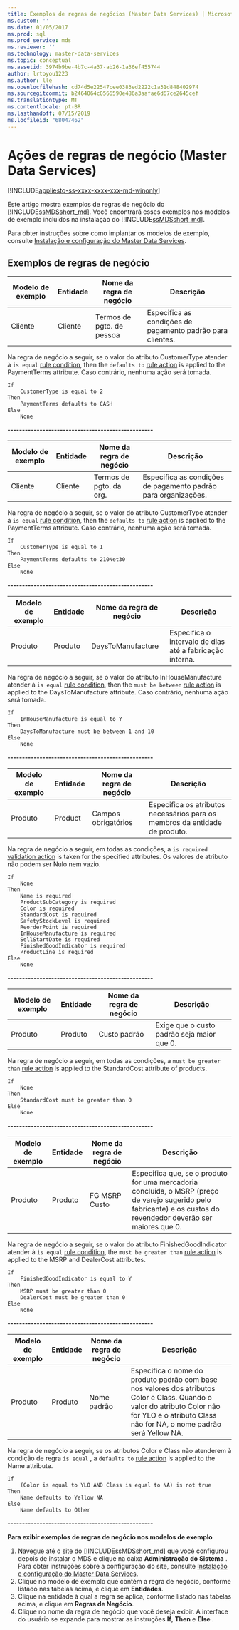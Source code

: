 ```yaml
---
title: Exemplos de regras de negócios (Master Data Services) | Microsoft Docs
ms.custom: ''
ms.date: 01/05/2017
ms.prod: sql
ms.prod_service: mds
ms.reviewer: ''
ms.technology: master-data-services
ms.topic: conceptual
ms.assetid: 3974b9be-4b7c-4a37-ab26-1a36ef455744
author: lrtoyou1223
ms.author: lle
ms.openlocfilehash: cd74d5e22547cee0383ed2222c1a31d848402974
ms.sourcegitcommit: b2464064c0566590e486a3aafae6d67ce2645cef
ms.translationtype: MT
ms.contentlocale: pt-BR
ms.lasthandoff: 07/15/2019
ms.locfileid: "68047462"
---
```

# <a name="business-rule-examples-master-data-services"></a>Ações de regras de negócio (Master Data Services)

[!INCLUDE[appliesto-ss-xxxx-xxxx-xxx-md-winonly](../includes/appliesto-ss-xxxx-xxxx-xxx-md-winonly.md)]

Este artigo mostra exemplos de regras de negócio do [!INCLUDE[ssMDSshort_md](../includes/ssmdsshort-md.md)]. Você encontrará esses exemplos nos modelos de exemplo incluídos na instalação do [!INCLUDE[ssMDSshort_md](../includes/ssmdsshort-md.md)].   
  
Para obter instruções sobre como implantar os modelos de exemplo, consulte [Instalação e configuração do Master Data Services](../master-data-services/master-data-services-installation-and-configuration.md).  
  
  
## <a name="business-rule-examples"></a>Exemplos de regras de negócio  
Modelo de exemplo |Entidade  |Nome da regra de negócio| Descrição  
---------|---------|---------|-----------|  
Cliente    | Cliente   | Termos de pgto. de pessoa| Especifica as condições de pagamento padrão para clientes.          
Na regra de negócio a seguir, se o valor do atributo CustomerType atender à `is equal` [rule condition](../master-data-services/business-rule-conditions-master-data-services.md), then the `defaults to` [rule action](../master-data-services/business-rule-conditions-master-data-services.md) is applied to the PaymentTerms attribute. Caso contrário, nenhuma ação será tomada.  
```  
If  
    CustomerType is equal to 2  
Then  
    PaymentTerms defaults to CASH  
Else  
    None      
```  
  
**--------------------------------------------------**  
  
Modelo de exemplo  |Entidade  |Nome da regra de negócio|Descrição    
---------|---------|---------|---------------  
Cliente     | Cliente    | Termos de pgto. da org. | Especifica as condições de pagamento padrão para organizações.         
Na regra de negócio a seguir, se o valor do atributo CustomerType atender à `is equal` [rule condition](../master-data-services/business-rule-conditions-master-data-services.md), then the `defaults to` [rule action](../master-data-services/business-rule-actions-master-data-services.md) is applied to the PaymentTerms attribute. Caso contrário, nenhuma ação será tomada.  
```  
If  
    CustomerType is equal to 1  
Then  
    PaymentTerms defaults to 210Net30  
Else  
    None  
```  
  
**--------------------------------------------------**  
  
  
Modelo de exemplo  |Entidade  |Nome da regra de negócio| Descrição    
---------|---------|---------|-----------  
Produto     |  Produto       | DaysToManufacture |Especifica o intervalo de dias até a fabricação interna.          
Na regra de negócio a seguir, se o valor do atributo InHouseManufacture atender à `is equal` [rule condition](../master-data-services/business-rule-conditions-master-data-services.md), then the `must be between` [rule action](../master-data-services/business-rule-actions-master-data-services.md) is applied to the DaysToManufacture attribute. Caso contrário, nenhuma ação será tomada.  
```  
If  
    InHouseManufacture is equal to Y  
Then  
    DaysToManufacture must be between 1 and 10  
Else  
    None  
```  
  
**--------------------------------------------------**  
  
  
Modelo de exemplo  |Entidade  |Nome da regra de negócio|Descrição    
---------|---------|---------|-------------  
Produto     |Product         |Campos obrigatórios| Especifica os atributos necessários para os membros da entidade de produto.           
Na regra de negócio a seguir, em todas as condições, a `is required` [validation action](../master-data-services/business-rule-actions-master-data-services.md) is taken for the specified attributes. Os valores de atributo não podem ser Nulo nem vazio.  
```  
If  
    None  
Then  
    Name is required  
    ProductSubCategory is required  
    Color is required  
    StandardCost is required  
    SafetyStockLevel is required  
    ReorderPoint is required  
    InHouseManufacture is required  
    SellStartDate is required  
    FinishedGoodIndicator is required  
    ProductLine is required  
Else  
    None  
```  
  
**--------------------------------------------------**  
  
  
Modelo de exemplo  |Entidade  |Nome da regra de negócio|Descrição    
---------|---------|---------|-----------  
Produto     | Produto        |  Custo padrão| Exige que o custo padrão seja maior que 0.        
Na regra de negócio a seguir, em todas as condições, a `must be greater than` [rule action](../master-data-services/business-rule-actions-master-data-services.md) is applied to the StandardCost attribute of products.  
```  
If  
    None  
Then  
    StandardCost must be greater than 0  
Else  
    None  
```  
  
**--------------------------------------------------**  
  
  
Modelo de exemplo  |Entidade  |Nome da regra de negócio|Descrição    
---------|---------|---------|------------  
Produto     | Produto        | FG MSRP Custo|Especifica que, se o produto for uma mercadoria concluída, o MSRP (preço de varejo sugerido pelo fabricante) e os custos do revendedor deverão ser maiores que 0.           
  
Na regra de negócio a seguir, se o valor do atributo FinishedGoodIndicator atender à `is equal` [rule condition](../master-data-services/business-rule-conditions-master-data-services.md), the `must be greater than` [rule action](../master-data-services/business-rule-actions-master-data-services.md) is applied to the MSRP and DealerCost attributes.  
```  
If  
    FinishedGoodIndicator is equal to Y  
Then  
    MSRP must be greater than 0  
    DealerCost must be greater than 0  
Else  
    None  
```  
  
**--------------------------------------------------**  
  
  
Modelo de exemplo  |Entidade  |Nome da regra de negócio|Descrição    
---------|---------|---------|------------  
Produto     | Produto        |  Nome padrão| Especifica o nome do produto padrão com base nos valores dos atributos Color e Class. Quando o valor do atributo Color não for YLO e o atributo Class não for NA, o nome padrão será Yellow NA.         
Na regra de negócio a seguir, se os atributos Color e Class não atenderem à condição de regra `is equal` , a `defaults to` [rule action](../master-data-services/business-rule-actions-master-data-services.md) is applied to the Name attribute.  
```  
If  
    (Color is equal to YLO AND Class is equal to NA) is not true  
Then  
    Name defaults to Yellow NA  
Else  
    Name defaults to Other  
```  
  
**--------------------------------------------------**  
  
  
**Para exibir exemplos de regras de negócio nos modelos de exemplo**  
1. Navegue até o site do [!INCLUDE[ssMDSshort_md](../includes/ssmdsshort-md.md)] que você configurou depois de instalar o MDS e clique na caixa **Administração do Sistema** .   
Para obter instruções sobre a configuração do site, consulte [Instalação e configuração do Master Data Services](../master-data-services/master-data-services-installation-and-configuration.md).  
2. Clique no modelo de exemplo que contém a regra de negócio, conforme listado nas tabelas acima, e clique em **Entidades**.  
3. Clique na entidade à qual a regra se aplica, conforme listado nas tabelas acima, e clique em **Regras de Negócio**.  
4. Clique no nome da regra de negócio que você deseja exibir. A interface do usuário se expande para mostrar as instruções **If**, **Then** e **Else** .  
  
 
  
  
  
  

